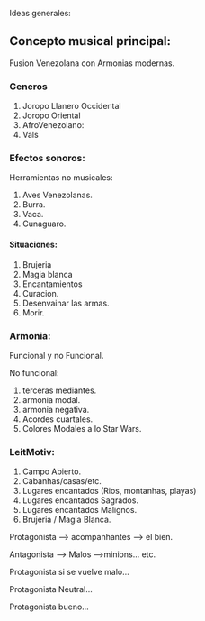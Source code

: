 Ideas generales:

## Concepto musical principal:
 Fusion Venezolana con Armonias modernas.

### Generos
1. Joropo Llanero Occidental
2. Joropo Oriental
3. AfroVenezolano:
4. Vals

### Efectos sonoros:
Herramientas no musicales:
1. Aves Venezolanas.
2. Burra.
3. Vaca.
4. Cunaguaro.

#### Situaciones:
1. Brujeria
2. Magia blanca
3. Encantamientos
4. Curacion.
5. Desenvainar las armas.
6. Morir.

### Armonia:
Funcional y no Funcional.

No funcional:
1. terceras mediantes.
2. armonia modal.
3. armonia negativa.
4. Acordes cuartales.
5. Colores Modales a lo Star Wars.


### LeitMotiv:

1. Campo Abierto.
2. Cabanhas/casas/etc.
3. Lugares encantados (Rios, montanhas, playas)
4. Lugares encantados Sagrados.
5. Lugares encantados Malignos.
6. Brujeria / Magia Blanca.

Protagonista --> acompanhantes --> el bien.

Antagonista --> Malos -->minions... etc.

Protagonista si se vuelve malo...

Protagonista Neutral...

Protagonista bueno...